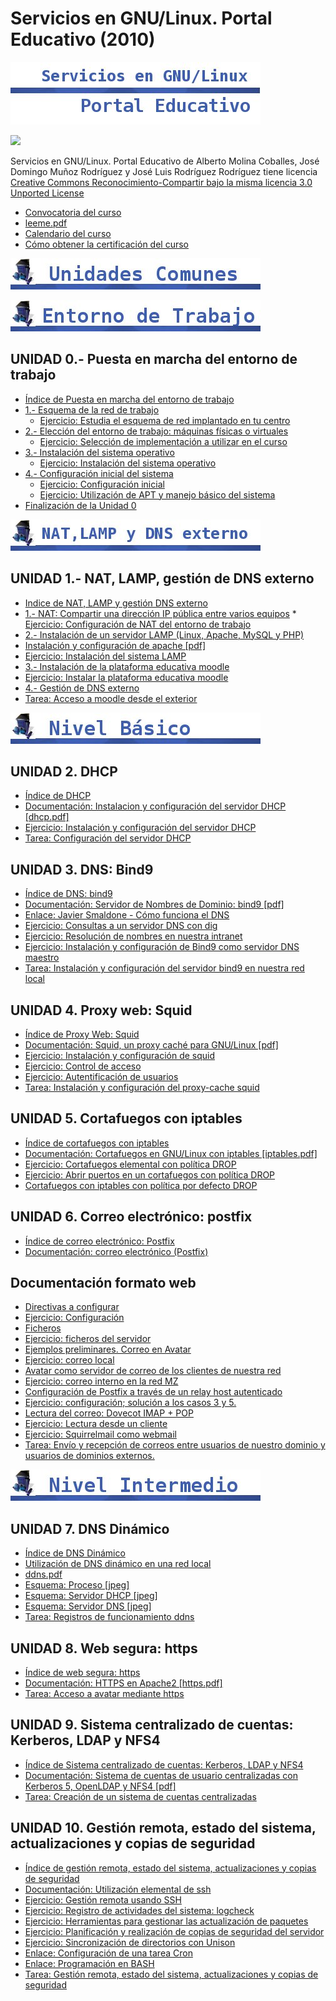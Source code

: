 # Servicios en GNU/Linux. Portal Educativo (2010)

![](img/titulo.jpg)


[![](http://i.creativecommons.org/l/by-sa/3.0/88x31.png)](http://creativecommons.org/licenses/by-sa/3.0/)

Servicios en GNU/Linux. Portal Educativo de Alberto Molina Coballes, José Domingo Muñoz Rodríguez y José Luis Rodríguez Rodríguez tiene licencia [Creative Commons Reconocimiento-Compartir bajo la misma licencia 3.0 Unported License](http://creativecommons.org/licenses/by-sa/3.0/)

* [Convocatoria del curso](files/104132FC014_CURSO_LINUX.pdf)
* [leeme.pdf](files/leeme.pdf)
* [Calendario del curso](files/calendario.pdf)
* [Cómo obtener la certificación del curso](doc/Como_obtener_la_certificacion_del_curso.md)

![](img/comunes.jpg)

![](img/t0.jpg)


## UNIDAD 0.- Puesta en marcha del entorno de trabajo

* [Índice de Puesta en marcha del entorno de trabajo](doc/Indice_de_Puesta_en_marcha_del_entorno_de_trabajo.md)
* [1.- Esquema de la red de trabajo](doc/Esquema_de_la_red_de_trabajo.md)
    * [Ejercicio: Estudia el esquema de red implantado en tu centro](doc/Ejercicio_Estudia_el_esquema_de_red_implantado_en_tu_centro.md)
* [2.- Elección del entorno de trabajo: máquinas físicas o virtuales](doc/Eleccion_del_entorno_de_trabajo:_maquinas_fisicas_o_virtuales.md)
    * [Ejercicio: Selección de implementación a utilizar en el curso](doc/Ejercicio:Seleccion_de_implementacion_a_utilizar_en_el_curso.md)
* [3.- Instalación del sistema operativo](doc/Instalacion_del_sistema_operativo.md)
    * [Ejercicio: Instalación del sistema operativo](doc/Ejercicio_Instalacion_del_sistema_operativo.md)
* [4.- Configuración inicial del sistema](doc/Configuracion_inicial_del_sistema.md)
    * [Ejercicio: Configuración inicial](doc/Ejercicio_Configuracion_inicial.md)
     * [Ejercicio: Utilización de APT y manejo básico del sistema](doc/Ejercicio_Utilizacion_de_APT_y_manejo_basico_del_sistema.md)
* [Finalización de la Unidad 0](doc/Finalizacion_de_la_Unidad_0.md)

![](img/t1.jpg)

## UNIDAD 1.- NAT, LAMP, gestión de DNS externo

* [Indice de NAT, LAMP y gestión DNS externo](doc/Indice_de_NAT,_LAMP_y_gestion_DNS_externo.md)
* [1.- NAT: Compartir una dirección IP pública entre varios equipos](doc/NAT:_Compartir_una_direccion_IP_publica_entre_varios_equipos.md)
        * [Ejercicio: Configuración de NAT del entorno de trabajo](doc/Ejercicio_Configuracion_de_NAT_del_entorno_de_trabajo.md)
* [2.- Instalación de un servidor LAMP (Linux, Apache, MySQL y PHP)](doc/Instalacion_de_un_servidor_LAMP__Linux,_Apache,_MySQL_y_PHP_.md)
* [Instalación y configuración de apache [pdf]](files/apache.pdf)
* [Ejercicio: Instalación del sistema LAMP](doc/Ejercicio_Instalacion_del_sistema_LAMP.md)
* [3.- Instalación de la plataforma educativa moodle](doc/Instalacion_de_la_plataforma_educativa_moodle.md)
* [Ejercicio: Instalar la plataforma educativa moodle](doc/Ejercicio:Instalar_la_plataforma_educativa_moodle.md)
* [4.- Gestión de DNS externo](doc/Gestion_de_DNS_externo.md)
* [Tarea: Acceso a moodle desde el exterior](doc/Tarea:_Acceso_a_moodle_desde_el_exterior.md)

![](img/basico.jpg)


## UNIDAD 2. DHCP

* [Índice de DHCP](doc/Indice_de_DHCP.md)
* [Documentación: Instalacion y configuración del servidor DHCP [dhcp.pdf]](files/dhcp.pdf)
* [Ejercicio: Instalación y configuración del servidor DHCP](doc/Ejercicio:Instalacion_y_configuracion_del_servidor_DHCP.md)
* [Tarea: Configuración del servidor DHCP](doc/Tarea:_Configuracion_del_servidor_DHCP.md)

## UNIDAD 3. DNS: Bind9

* [Índice de DNS: bind9](doc/Indice_de_DNS_bind9.md)
* [Documentación: Servidor de Nombres de Dominio: bind9 [pdf]](files/dns.pdf)
* [Enlace: Javier Smaldone - Cómo funciona el DNS](http://blog.smaldone.com.ar/2006/12/05/como-funciona-el-dns/)
* [Ejercicio: Consultas a un servidor DNS con dig](doc/Ejercicio_Consultas_a_un_servidor_DNS_con_dig.md)
* [Ejercicio: Resolución de nombres en nuestra intranet](doc/Ejercicio_Resolucion_de_nombres_en_nuestra_intranet.md)
* [Ejercicio: Instalación y configuración de Bind9 como servidor DNS maestro](doc/Ejercicio_Instalacion_y_configuracion_de_Bind9_como_servidor_DNS_maestro.md)
* [Tarea: Instalación y configuración del servidor bind9 en nuestra red local](doc/Tarea:_Instalacion_y_configuracion_del_servidor_bind9_en_nuestra_red_local.md)

## UNIDAD 4. Proxy web: Squid

* [Índice de Proxy Web: Squid](doc/Indice_de_Proxy_Web:_Squid.md)
* [Documentación: Squid, un proxy caché para GNU/Linux [pdf]](files/squid.pdf)
* [Ejercicio: Instalación y configuración de squid](doc/Ejercicio_Instalacion_y_configuracion_de_squid.md)
* [Ejercicio: Control de acceso](doc/Ejercicio_Control_de_acceso.md)
* [Ejercicio: Autentificación de usuarios](doc/Ejercicio_Autentificacion_de_usuarios.md)
* [Tarea: Instalación y configuración del proxy-cache squid](doc/Tarea:_Instalacion_y_configuracion_del_proxy-cache_squid.md)

## UNIDAD 5. Cortafuegos con iptables 

* [Índice de cortafuegos con iptables](doc/Indice_de_cortafuegos_con_iptables.md)
* [Documentación: Cortafuegos en GNU/Linux con iptables [iptables.pdf]](files/iptables.pdf)
* [Ejercicio: Cortafuegos elemental con política DROP](doc/Ejercicio_Cortafuegos_elemental_con_politica_DROP.md)
* [Ejercicio: Abrir puertos en un cortafuegos con política DROP](doc/Ejercicio_Abrir_puertos_en_un_cortafuegos_con_politica_DROP.md)
* [Cortafuegos con iptables con política por defecto DROP](doc/Cortafuegos_con_iptables_con_politica_por_defecto_DROP.md)

## UNIDAD 6. Correo electrónico: postfix

* [Índice de correo electrónico: Postfix](doc/Indice_de_correo_electronico_Postfix.md)
* [Documentación: correo electrónico (Postfix)](files/correo-e.pdf)

## Documentación formato web

* [Directivas a configurar](doc/Directivas_a_configurar.md)
* [Ejercicio: Configuración](doc/Ejercicio:_Configuracion.md)
* [Ficheros](doc/Ficheros.md)
* [Ejercicio: ficheros del servidor](doc/Ejercicio_ficheros_del_servidor.md)
* [Ejemplos preliminares. Correo en Avatar](doc/Ejemplos_preliminares_Correo_en_Avatar.md)
* [Ejercicio: correo local](doc/Ejercicio_correo_local.md)
* [Avatar como servidor de correo de los clientes de nuestra red](doc/Avatar_como_servidor_de_correo_de_los_clientes_de_nuestra_red.md)
* [Ejercicio: correo interno en la red MZ](doc/Ejercicio_correo_interno_en_la_red_MZ.md)
* [Configuración de Postfix a través de un relay host autenticado](doc/Configuracion_de_Postfix_a_traves_de_un_relay_host_autenticado.md)
* [Ejercicio: configuración; solución a los casos 3 y 5.](doc/Ejercicio_configuracion\_solucion_a_los_casos_3_y_5.md)
* [Lectura del correo: Dovecot IMAP + POP](doc/Lectura_del_correo:_Dovecot_IMAP_+_POP.md)
* [Ejercicio: Lectura desde un cliente](doc/Ejercicio_Lectura_desde_un_cliente.md)
* [Ejercicio: Squirrelmail como webmail](doc/Ejercicio_Squirrelmail_como_webmail.md)
* [Tarea: Envío y recepción de correos entre usuarios de nuestro dominio y usuarios de dominios externos.](doc/Tarea:_Envio_y_recepcion_de_correos_entre_usuarios_de_nuestro_dominio_y_usuarios_de_dominios_externos..md)

![](img/intermedio.jpg)

##  UNIDAD 7. DNS Dinámico

* [Índice de DNS Dinámico](doc/Indice_de_DNS_Dinamico.md)
* [Utilización de DNS dinámico en una red local](doc/Utilizacion_de_DNS_dinamico_en_una_red_local.md)
* [ddns.pdf](files/ddns.pdf)
* [Esquema: Proceso [jpeg]](files/EsquemaProceso.jpeg)
* [Esquema: Servidor DHCP [jpeg]](files/EsquemaFicherosDHCP.jpeg)
* [Esquema: Servidor DNS [jpeg]](files/EsquemaFicherosDNS.jpeg)
* [Tarea: Registros de funcionamiento ddns](doc/Tarea:_Registros_de_funcionamiento_ddns.md)

## UNIDAD 8. Web segura: https

* [Índice de web segura: https](doc/Indice_de_web_segura_https.md)
* [Documentación: HTTPS en Apache2 [https.pdf]](files/https.pdf)
* [Tarea: Acceso a avatar mediante https](doc/Tarea_Acceso_a_avatar_mediante_https.md)

## UNIDAD 9. Sistema centralizado de cuentas: Kerberos, LDAP y NFS4

* [Índice de Sistema centralizado de cuentas: Kerberos, LDAP y NFS4](doc/Indice_de_Sistema_centralizado_de_cuentas_Kerberos,_LDAP_y_NFS4.md)
* [Documentación: Sistema de cuentas de usuario centralizadas con Kerberos 5, OpenLDAP y NFS4 [pdf]](files/krb_ldap.pdf)
* [Tarea: Creación de un sistema de cuentas centralizadas](doc/Tarea:_Creacion_de_un_sistema_de_cuentas_centralizadas.md)

## UNIDAD 10. Gestión remota, estado del sistema, actualizaciones y copias de seguridad

* [Índice de gestión remota, estado del sistema, actualizaciones y copias de seguridad](doc/Indice_de_gestion_remota,_estado_del_sistema,_actualizaciones_y_copias_de_seguridad.md)
* [Documentación: Utilización elemental de ssh](files/ssh.pdf)
* [Ejercicio: Gestión remota usando SSH](doc/Ejercicio_Gestion_remota_usando_SSH.md)
* [Ejercicio: Registro de actividades del sistema: logcheck](doc/Ejercicio_Registro_de_actividades_del_sistema:_logcheck.md)
* [Ejercicio: Herramientas para gestionar las actualización de paquetes](doc/Ejercicio_Herramientas_para_gestionar_las_actualizacion_de_paquetes.md)
* [Ejercicio: Planificación y realización de copias de seguridad del servidor](doc/Ejercicio_Planificacion_y_realizacion_de_copias_de_seguridad_del_servidor.md)
* [Ejercicio: Sincronización de directorios con Unison](doc/Ejercicio_Sincronizacion_de_directorios_con_Unison.md)
* [Enlace: Configuración de una tarea Cron](http://www.redhat.com/docs/manuals/enterprise/RHEL-5-manual/es-ES/Deployment_Guide/s2-autotasks-cron-configuring.html)
* [Enlace: Programación en BASH](http://xinfo.sourceforge.net/documentos/bash-scripting/bash-script-2.0.html)
* [Tarea: Gestión remota, estado del sistema, actualizaciones y copias de seguridad](doc/Tarea:_Gestion_remota,_estado_del_sistema,_actualizaciones_y_copias_de_seguridad.md)

